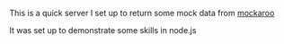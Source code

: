 This is a quick server I set up to return some mock data from [mockaroo](https://www.mockaroo.com/)

It was set up to demonstrate some skills in node.js